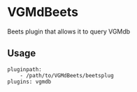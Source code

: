 # VGMdBeets
Beets plugin that allows it to query VGMdb

## Usage

```
pluginpath:
    - /path/to/VGMdBeets/beetsplug
plugins: vgmdb
```
